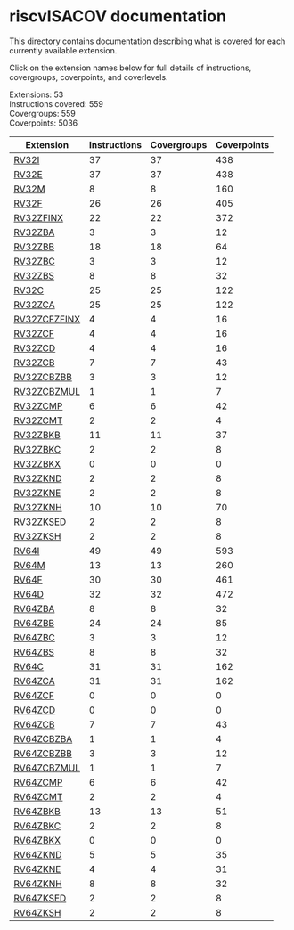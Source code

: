 # riscvISACOV documentation

This directory contains documentation describing what is covered for each currently available extension.

Click on the extension names below for full details of instructions, covergroups, coverpoints, and coverlevels.  

Extensions: 53  
Instructions covered: 559  
Covergroups:  559   
Coverpoints:  5036  


| Extension | Instructions | Covergroups | Coverpoints |
| ----------| ------------ | ----------- | ----------- |
| [RV32I           ](RV32I_coverage.md)  |         37 |         37  |        438 |
| [RV32E           ](RV32E_coverage.md)  |         37 |         37  |        438 |
| [RV32M           ](RV32M_coverage.md)  |          8 |          8  |        160 |
| [RV32F           ](RV32F_coverage.md)  |         26 |         26  |        405 |
| [RV32ZFINX       ](RV32ZFINX_coverage.md)  |         22 |         22  |        372 |
| [RV32ZBA         ](RV32ZBA_coverage.md)  |          3 |          3  |         12 |
| [RV32ZBB         ](RV32ZBB_coverage.md)  |         18 |         18  |         64 |
| [RV32ZBC         ](RV32ZBC_coverage.md)  |          3 |          3  |         12 |
| [RV32ZBS         ](RV32ZBS_coverage.md)  |          8 |          8  |         32 |
| [RV32C           ](RV32C_coverage.md)  |         25 |         25  |        122 |
| [RV32ZCA         ](RV32ZCA_coverage.md)  |         25 |         25  |        122 |
| [RV32ZCFZFINX    ](RV32ZCFZFINX_coverage.md)  |          4 |          4  |         16 |
| [RV32ZCF         ](RV32ZCF_coverage.md)  |          4 |          4  |         16 |
| [RV32ZCD         ](RV32ZCD_coverage.md)  |          4 |          4  |         16 |
| [RV32ZCB         ](RV32ZCB_coverage.md)  |          7 |          7  |         43 |
| [RV32ZCBZBB      ](RV32ZCBZBB_coverage.md)  |          3 |          3  |         12 |
| [RV32ZCBZMUL     ](RV32ZCBZMUL_coverage.md)  |          1 |          1  |          7 |
| [RV32ZCMP        ](RV32ZCMP_coverage.md)  |          6 |          6  |         42 |
| [RV32ZCMT        ](RV32ZCMT_coverage.md)  |          2 |          2  |          4 |
| [RV32ZBKB        ](RV32ZBKB_coverage.md)  |         11 |         11  |         37 |
| [RV32ZBKC        ](RV32ZBKC_coverage.md)  |          2 |          2  |          8 |
| [RV32ZBKX        ](RV32ZBKX_coverage.md)  |          0 |          0  |          0 |
| [RV32ZKND        ](RV32ZKND_coverage.md)  |          2 |          2  |          8 |
| [RV32ZKNE        ](RV32ZKNE_coverage.md)  |          2 |          2  |          8 |
| [RV32ZKNH        ](RV32ZKNH_coverage.md)  |         10 |         10  |         70 |
| [RV32ZKSED       ](RV32ZKSED_coverage.md)  |          2 |          2  |          8 |
| [RV32ZKSH        ](RV32ZKSH_coverage.md)  |          2 |          2  |          8 |
| [RV64I           ](RV64I_coverage.md)  |         49 |         49  |        593 |
| [RV64M           ](RV64M_coverage.md)  |         13 |         13  |        260 |
| [RV64F           ](RV64F_coverage.md)  |         30 |         30  |        461 |
| [RV64D           ](RV64D_coverage.md)  |         32 |         32  |        472 |
| [RV64ZBA         ](RV64ZBA_coverage.md)  |          8 |          8  |         32 |
| [RV64ZBB         ](RV64ZBB_coverage.md)  |         24 |         24  |         85 |
| [RV64ZBC         ](RV64ZBC_coverage.md)  |          3 |          3  |         12 |
| [RV64ZBS         ](RV64ZBS_coverage.md)  |          8 |          8  |         32 |
| [RV64C           ](RV64C_coverage.md)  |         31 |         31  |        162 |
| [RV64ZCA         ](RV64ZCA_coverage.md)  |         31 |         31  |        162 |
| [RV64ZCF         ](RV64ZCF_coverage.md)  |          0 |          0  |          0 |
| [RV64ZCD         ](RV64ZCD_coverage.md)  |          0 |          0  |          0 |
| [RV64ZCB         ](RV64ZCB_coverage.md)  |          7 |          7  |         43 |
| [RV64ZCBZBA      ](RV64ZCBZBA_coverage.md)  |          1 |          1  |          4 |
| [RV64ZCBZBB      ](RV64ZCBZBB_coverage.md)  |          3 |          3  |         12 |
| [RV64ZCBZMUL     ](RV64ZCBZMUL_coverage.md)  |          1 |          1  |          7 |
| [RV64ZCMP        ](RV64ZCMP_coverage.md)  |          6 |          6  |         42 |
| [RV64ZCMT        ](RV64ZCMT_coverage.md)  |          2 |          2  |          4 |
| [RV64ZBKB        ](RV64ZBKB_coverage.md)  |         13 |         13  |         51 |
| [RV64ZBKC        ](RV64ZBKC_coverage.md)  |          2 |          2  |          8 |
| [RV64ZBKX        ](RV64ZBKX_coverage.md)  |          0 |          0  |          0 |
| [RV64ZKND        ](RV64ZKND_coverage.md)  |          5 |          5  |         35 |
| [RV64ZKNE        ](RV64ZKNE_coverage.md)  |          4 |          4  |         31 |
| [RV64ZKNH        ](RV64ZKNH_coverage.md)  |          8 |          8  |         32 |
| [RV64ZKSED       ](RV64ZKSED_coverage.md)  |          2 |          2  |          8 |
| [RV64ZKSH        ](RV64ZKSH_coverage.md)  |          2 |          2  |          8 |





